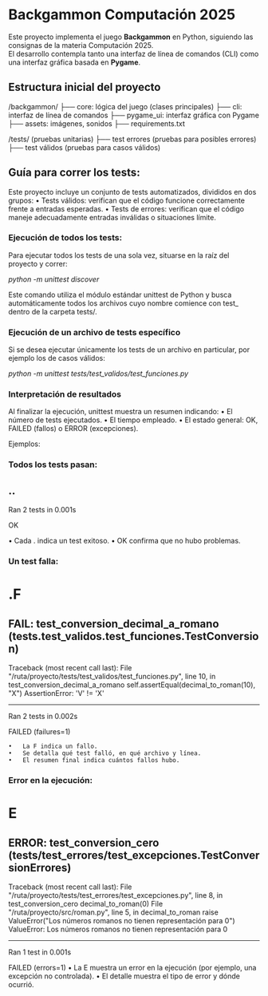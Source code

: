 # Backgammon Computación 2025

Este proyecto implementa el juego **Backgammon** en Python, siguiendo las consignas de la materia Computación 2025.  
El desarrollo contempla tanto una interfaz de línea de comandos (CLI) como una interfaz gráfica basada en **Pygame**.

## Estructura inicial del proyecto

/backgammon/
├── core: lógica del juego (clases principales)
├── cli: interfaz de línea de comandos
├── pygame_ui: interfaz gráfica con Pygame
├── assets: imágenes, sonidos
├── requirements.txt

/tests/ (pruebas unitarias)
├── test errores (pruebas para posibles errores)
├── test válidos (pruebas para casos válidos)

## Guía para correr los tests: 

Este proyecto incluye un conjunto de tests automatizados, divididos en dos grupos:
	•	Tests válidos: verifican que el código funcione correctamente frente a entradas esperadas.
	•	Tests de errores: verifican que el código maneje adecuadamente entradas inválidas o situaciones límite.

### Ejecución de todos los tests:

Para ejecutar todos los tests de una sola vez, situarse en la raíz del proyecto y correr:

*python -m unittest discover*

Este comando utiliza el módulo estándar unittest de Python y busca automáticamente todos los archivos cuyo nombre comience con test_ dentro de la carpeta tests/.

### Ejecución de un archivo de tests específico

Si se desea ejecutar únicamente los tests de un archivo en particular, por ejemplo los de casos válidos:

*python -m unittest tests/test_validos/test_funciones.py*

### Interpretación de resultados

Al finalizar la ejecución, unittest muestra un resumen indicando:
	•	El número de tests ejecutados.
	•	El tiempo empleado.
	•	El estado general: OK, FAILED (fallos) o ERROR (excepciones).

Ejemplos: 

### Todos los tests pasan:

..
----------------------------------------------------------------------
Ran 2 tests in 0.001s

OK

•	Cada . indica un test exitoso.
	•	OK confirma que no hubo problemas.

### Un test falla:

.F
======================================================================
FAIL: test_conversion_decimal_a_romano (tests.test_validos.test_funciones.TestConversion)
----------------------------------------------------------------------
Traceback (most recent call last):
  File "/ruta/proyecto/tests/test_validos/test_funciones.py", line 10, in test_conversion_decimal_a_romano
    self.assertEqual(decimal_to_roman(10), "X")
AssertionError: 'V' != 'X'

----------------------------------------------------------------------
Ran 2 tests in 0.002s

FAILED (failures=1)

	•	La F indica un fallo.
	•	Se detalla qué test falló, en qué archivo y línea.
	•	El resumen final indica cuántos fallos hubo.

### Error en la ejecución:

E
======================================================================
ERROR: test_conversion_cero (tests/test_errores/test_excepciones.TestConversionErrores)
----------------------------------------------------------------------
Traceback (most recent call last):
  File "/ruta/proyecto/tests/test_errores/test_excepciones.py", line 8, in test_conversion_cero
    decimal_to_roman(0)
  File "/ruta/proyecto/src/roman.py", line 5, in decimal_to_roman
    raise ValueError("Los números romanos no tienen representación para 0")
ValueError: Los números romanos no tienen representación para 0

----------------------------------------------------------------------
Ran 1 test in 0.001s

FAILED (errors=1)
	•	La E muestra un error en la ejecución (por ejemplo, una excepción no controlada).
	•	El detalle muestra el tipo de error y dónde ocurrió.